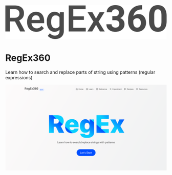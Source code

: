 ![RegEx360](docs/logo.png)

# RegEx360

Learn how to search and replace parts of string using patterns (regular expressions)

![RegEx360 UI](docs/ui.png)